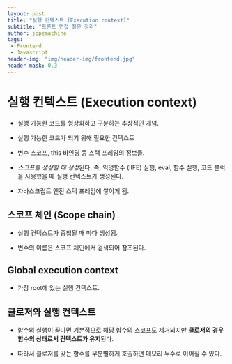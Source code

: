 ```yaml
---
layout: post
title: "실행 컨텍스트 (Execution context)"
subtitle: "프론트 면접 질문 정리"
author: jopemachine
tags: 
 - Frontend
 - Javascript
header-img: "img/header-img/frontend.jpg"
header-mask: 0.3
---
```


# 실행 컨텍스트 (Execution context)

- 실행 가능한 코드를 형상화하고 구분하는 추상적인 개념.

- 실행 가능한 코드가 되기 위해 필요한 컨텍스트

- 변수 스코프, this 바인딩 등 스택 프레임의 정보들.

- *스코프를 생성할 때 생성*된다. 즉, 익명함수 (IIFE) 실행, eval, 함수 실행, 코드 블럭을 사용했을 때 실행 컨텍스트가 생성된다.

- 자바스크립트 엔진 스택 프레임에 쌓이게 됨.

## 스코프 체인 (Scope chain)

- 실행 컨텍스트가 중첩될 때 마다 생성됨.

- 변수의 이름은 스코프 체인에서 검색되어 참조된다.

## Global execution context

- 가장 root에 있는 실행 컨텍스트.

## 클로저와 실행 컨텍스트

- 함수의 실행이 끝나면 기본적으로 해당 함수의 스코프도 제거되지만 **클로저의 경우 함수의 상태로서 컨텍스트가 유지**된다.

- 따라서 클로저를 갖는 함수를 무분별하게 호출하면 매모리 누수로 이어질 수 있다.




